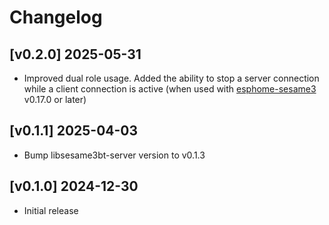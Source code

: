 # Changelog

## [v0.2.0] 2025-05-31
- Improved dual role usage. Added the ability to stop a server connection while a client connection is active (when used with [esphome-sesame3](https://github.com/homy-newfs8/esphome-sesame3) v0.17.0 or later)

## [v0.1.1] 2025-04-03

- Bump libsesame3bt-server version to v0.1.3

## [v0.1.0] 2024-12-30

- Initial release

